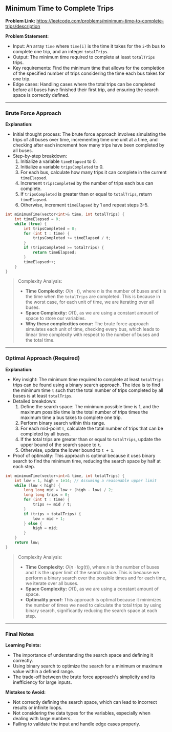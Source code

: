 ## Minimum Time to Complete Trips
**Problem Link:** https://leetcode.com/problems/minimum-time-to-complete-trips/description

**Problem Statement:**
- Input: An array `time` where `time[i]` is the time it takes for the `i`-th bus to complete one trip, and an integer `totalTrips`.
- Output: The minimum time required to complete at least `totalTrips` trips.
- Key requirements: Find the minimum time that allows for the completion of the specified number of trips considering the time each bus takes for one trip.
- Edge cases: Handling cases where the total trips can be completed before all buses have finished their first trip, and ensuring the search space is correctly defined.

---

### Brute Force Approach
**Explanation:**
- Initial thought process: The brute force approach involves simulating the trips of all buses over time, incrementing time one unit at a time, and checking after each increment how many trips have been completed by all buses.
- Step-by-step breakdown:
  1. Initialize a variable `timeElapsed` to 0.
  2. Initialize a variable `tripsCompleted` to 0.
  3. For each bus, calculate how many trips it can complete in the current `timeElapsed`.
  4. Increment `tripsCompleted` by the number of trips each bus can complete.
  5. If `tripsCompleted` is greater than or equal to `totalTrips`, return `timeElapsed`.
  6. Otherwise, increment `timeElapsed` by 1 and repeat steps 3-5.

```cpp
int minimumTime(vector<int>& time, int totalTrips) {
    int timeElapsed = 0;
    while (true) {
        int tripsCompleted = 0;
        for (int t : time) {
            tripsCompleted += timeElapsed / t;
        }
        if (tripsCompleted >= totalTrips) {
            return timeElapsed;
        }
        timeElapsed++;
    }
}
```

> Complexity Analysis:
> - **Time Complexity:** $O(n \cdot t)$, where $n$ is the number of buses and $t$ is the time when the `totalTrips` are completed. This is because in the worst case, for each unit of time, we are iterating over all buses.
> - **Space Complexity:** $O(1)$, as we are using a constant amount of space to store our variables.
> - **Why these complexities occur:** The brute force approach simulates each unit of time, checking every bus, which leads to linear time complexity with respect to the number of buses and the total time.

---

### Optimal Approach (Required)
**Explanation:**
- Key insight: The minimum time required to complete at least `totalTrips` trips can be found using a binary search approach. The idea is to find the minimum time `t` such that the total number of trips completed by all buses is at least `totalTrips`.
- Detailed breakdown:
  1. Define the search space: The minimum possible time is 1, and the maximum possible time is the total number of trips times the maximum time a bus takes to complete one trip.
  2. Perform binary search within this range.
  3. For each mid-point `t`, calculate the total number of trips that can be completed by all buses.
  4. If the total trips are greater than or equal to `totalTrips`, update the upper bound of the search space to `t`.
  5. Otherwise, update the lower bound to `t + 1`.
- Proof of optimality: This approach is optimal because it uses binary search to find the minimum time, reducing the search space by half at each step.

```cpp
int minimumTime(vector<int>& time, int totalTrips) {
    int low = 1, high = 1e14; // Assuming a reasonable upper limit
    while (low < high) {
        long long mid = low + (high - low) / 2;
        long long trips = 0;
        for (int t : time) {
            trips += mid / t;
        }
        if (trips < totalTrips) {
            low = mid + 1;
        } else {
            high = mid;
        }
    }
    return low;
}
```

> Complexity Analysis:
> - **Time Complexity:** $O(n \cdot log(t))$, where $n$ is the number of buses and $t$ is the upper limit of the search space. This is because we perform a binary search over the possible times and for each time, we iterate over all buses.
> - **Space Complexity:** $O(1)$, as we are using a constant amount of space.
> - **Optimality proof:** This approach is optimal because it minimizes the number of times we need to calculate the total trips by using binary search, significantly reducing the search space at each step.

---

### Final Notes
**Learning Points:**
- The importance of understanding the search space and defining it correctly.
- Using binary search to optimize the search for a minimum or maximum value within a defined range.
- The trade-off between the brute force approach's simplicity and its inefficiency for large inputs.

**Mistakes to Avoid:**
- Not correctly defining the search space, which can lead to incorrect results or infinite loops.
- Not considering the data types for the variables, especially when dealing with large numbers.
- Failing to validate the input and handle edge cases properly.